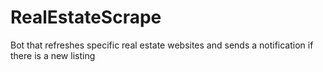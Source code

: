 # RealEstateScrape
Bot that refreshes specific real estate websites and sends a notification if there is a new listing
